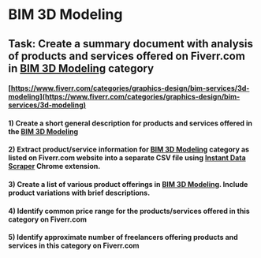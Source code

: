 # BIM 3D Modeling
## Task: Create a summary document with analysis of products and services offered on Fiverr.com in [BIM 3D Modeling](https://www.fiverr.com/categories/graphics-design/bim-services/3d-modeling) category
#### [https://www.fiverr.com/categories/graphics-design/bim-services/3d-modeling](https://www.fiverr.com/categories/graphics-design/bim-services/3d-modeling)
#### 1) Create a short general description for products and services offered in the [BIM 3D Modeling](https://www.fiverr.com/categories/graphics-design/bim-services/3d-modeling)
#### 2) Extract product/service information for [BIM 3D Modeling](https://www.fiverr.com/categories/graphics-design/bim-services/3d-modeling) category as listed on Fiverr.com website into a separate CSV file using [Instant Data Scraper](https://chrome.google.com/webstore/detail/instant-data-scraper/ofaokhiedipichpaobibbnahnkdoiiah) Chrome extension.
#### 3) Create a list of various product offerings in [BIM 3D Modeling](https://www.fiverr.com/categories/graphics-design/bim-services/3d-modeling). Include product variations with brief descriptions.
#### 4) Identify common price range for the products/services offered in this category on Fiverr.com
#### 5) Identify approximate number of freelancers offering products and services in this category on Fiverr.com
